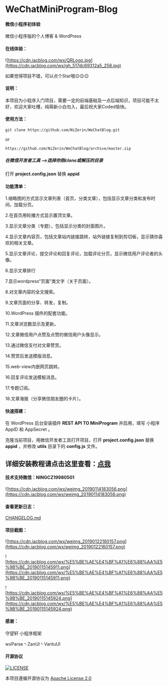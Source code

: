 # WeChatMiniProgram-Blog
#### 微信小程序初体验

微信小程序版的个人博客 & WordPress



#### 在线体验：

![https://cdn.iacblog.com/wx/QRLogo.jpg](https://cdn.iacblog.com/wx/gh_517dc69312a5_258.jpg)

如果觉得项目不错，可以点个Star哦😉😉😉



#### 说明：

本项目为小程序入门项目，需要一定的前端基础及一点后端知识，项目可能不太好，欢迎大家吐槽，纯萌新小白勿入，最后祝大家Coded愉快。



#### 使用方法：

```
git clone https://github.com/NiZerin/WeChatBlog.git
```

or

```
https://github.com/NiZerin/WeChatBlog/archive/master.zip
```

##### 在微信开发者工具 -->选择你刚clone或解压的目录

打开  **project.config.json**  替换  **appid**  



#### 功能清单：

1.缩略图的方式显示文章列表（首页，分类文章），包括显示文章分类和发布时间，加载分页。

2.在首页用轮播方式显示置顶文章。

3.显示文章分类（专题），包括显示分类的封面图片。

4.显示文章内容页，包括文章站内链接跳转，站外链接复制到剪切板，显示猜你喜欢的相关文章。

5.显示文章评论，提交评论和回复评论，加载评论分页，显示微信用户评论者的头像。

6.显示文章排行

7.显示wordpress“页面”类文字（关于页面）。

8.对文章内容的全文搜索。

9.文章页面的分享、转发，复制。

10.WordPress 插件的配套功能。

11.文章浏览数显示及更新。

12.文章微信用户点赞及点赞的微信用户头像显示。

13.通过微信支付对文章赞赏。

14.赞赏后发送模版消息。

15.web-view内嵌网页跳转。

16.回复评论发送模板消息。

17.专题订阅。

18.文章海报（分享微信朋友圈的卡片）。



#### 快速搭建：

在 WordPress 后台安装插件 **REST API TO MiniProgram** 并启用，填写 小程序 AppID 和 AppSecret 。

克隆当前项目，用微信开发者工具打开项目，打开  **project.config.json**  替换  **appid**  ，并修改 **utils** 目录下的 **config.js** 文件。

## 详细安装教程请点击这里查看：[点我](https://www.iacblog.com/2019/01/556.html)



#### 技术支持微信：NINGCZ19980501

![https://cdn.iacblog.com/wx/weimg_20190114183056.png](https://cdn.iacblog.com/wx/weimg_20190114183056.png)



#### 查看更新日志：

[CHANGELOG.md](https://github.com/CrazyNing98/WeChatMiniProgram-Blog/blob/master/CHANGELOG.md)



#### 项目截图：

![https://cdn.iacblog.com/wx/weimg_20190122160157.png](https://cdn.iacblog.com/wx/weimg_20190122160157.png)

![https://cdn.iacblog.com/wx/%E5%BE%AE%E4%BF%A1%E6%88%AA%E5%9B%BE_20190115145911.png](https://cdn.iacblog.com/wx/%E5%BE%AE%E4%BF%A1%E6%88%AA%E5%9B%BE_20190115145911.png)

![https://cdn.iacblog.com/wx/%E5%BE%AE%E4%BF%A1%E6%88%AA%E5%9B%BE_20190115145924.png](https://cdn.iacblog.com/wx/%E5%BE%AE%E4%BF%A1%E6%88%AA%E5%9B%BE_20190115145924.png)



#### 感谢：

守望轩 小程序框架

wxParse丶ZanUI丶VantuUI



#### 开源协议
[![LICENSE](https://img.shields.io/badge/license-NPL%20(The%20996%20Prohibited%20License)-blue.svg)](https://github.com/996icu/996.ICU/blob/master/LICENSE)


本项目遵循开源协议为 [Apache License 2.0](https://github.com/CrazyNing98/WeChatMiniProgram-Blog/blob/master/LICENSE)













